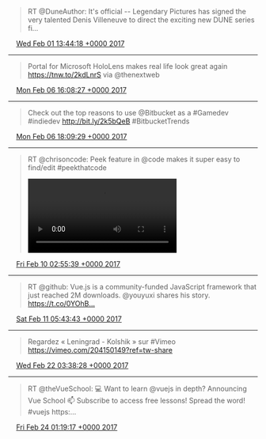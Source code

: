 > RT @DuneAuthor: It's official -- Legendary Pictures has signed the very talented Denis Villeneuve to direct the exciting new DUNE series fi…

<img src="/media/tweet.ico" width="12" /> [Wed Feb 01 13:44:18 +0000 2017](https://twitter.com/eduplessis/status/826788265843900417)

----

> Portal for Microsoft HoloLens makes real life look great again https://tnw.to/2kdLnrS via @thenextweb

<img src="/media/tweet.ico" width="12" /> [Mon Feb 06 16:08:27 +0000 2017](https://twitter.com/eduplessis/status/828636480964796417)

----

> Check out the top reasons to use @Bitbucket as a #Gamedev #indiedev http://bit.ly/2k5bQeB #BitbucketTrends

<img src="/media/tweet.ico" width="12" /> [Mon Feb 06 18:09:29 +0000 2017](https://twitter.com/eduplessis/status/828666943188168704)

----

> RT @chrisoncode: Peek feature in @code makes it super easy to find/edit #peekthatcode
>
> <video controls><source src="/media/829886521402597376-C4RPl2UUcAAQmkf.mp4">Your browser does not support the video tag.</video>

<img src="/media/tweet.ico" width="12" /> [Fri Feb 10 02:55:39 +0000 2017](https://twitter.com/eduplessis/status/829886521402597376)

----

> RT @github: Vue.js is a community-funded JavaScript framework that just reached 2M downloads. @youyuxi shares his story. https://t.co/0YOhB…

<img src="/media/tweet.ico" width="12" /> [Sat Feb 11 05:43:43 +0000 2017](https://twitter.com/eduplessis/status/830291204638121984)

----

> Regardez « Leningrad - Kolshik » sur #Vimeo https://vimeo.com/204150149?ref=tw-share

<img src="/media/tweet.ico" width="12" /> [Wed Feb 22 03:38:28 +0000 2017](https://twitter.com/eduplessis/status/834245948171763712)

----

> RT @theVueSchool: 💻 Want to learn @vuejs in depth? Announcing Vue School
> 📫 Subscribe to access free lessons! Spread the word! #vuejs
> https:…

<img src="/media/tweet.ico" width="12" /> [Fri Feb 24 01:19:17 +0000 2017](https://twitter.com/eduplessis/status/834935700285972482)